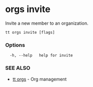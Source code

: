 # orgs invite

Invite a new member to an organization.

```
tt orgs invite [flags]
```

### Options

```
  -h, --help   help for invite
```

### SEE ALSO

* [tt orgs](tt_orgs.md)	 - Org management
